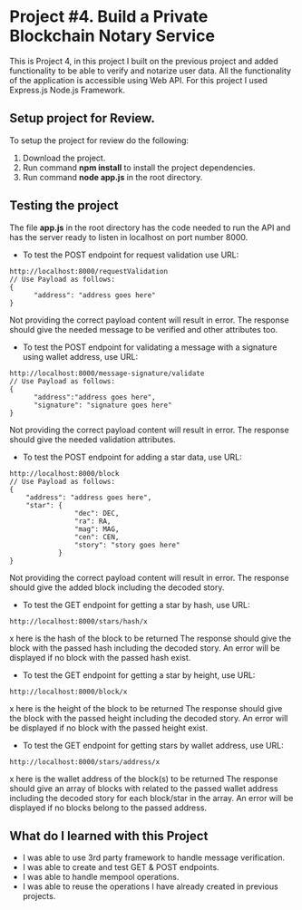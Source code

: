 # Project #4. Build a Private Blockchain Notary Service

This is Project 4, in this project I built on the previous project and added functionality to be able to verify and notarize user data. All the functionality of the application is accessible using Web API. For this project I used Express.js Node.js Framework.

## Setup project for Review.

To setup the project for review do the following:
1. Download the project.
2. Run command __npm install__ to install the project dependencies.
3. Run command __node app.js__ in the root directory.

## Testing the project

The file __app.js__ in the root directory has the code needed to run the API and has the server ready to listen in localhost on port number 8000.

* To test the POST endpoint for request validation use URL:
```
http://localhost:8000/requestValidation
// Use Payload as follows:
{
      "address": "address goes here"
}
```
Not providing the correct payload content will result in error.
The response should give the needed message to be verified and other attributes too.

* To test the POST endpoint for validating a message with a signature using wallet address, use URL:
```
http://localhost:8000/message-signature/validate
// Use Payload as follows:
{
      "address":"address goes here",
      "signature": "signature goes here"
}
```
Not providing the correct payload content will result in error.
The response should give the needed validation attributes.

* To test the POST endpoint for adding a star data, use URL:
```
http://localhost:8000/block
// Use Payload as follows:
{
    "address": "address goes here",
    "star": {
                "dec": DEC,
                "ra": RA,
                "mag": MAG,
                "cen": CEN,
                "story": "story goes here"
            }
}
```
Not providing the correct payload content will result in error.
The response should give the added block including the decoded story.

* To test the GET endpoint for getting a star by hash, use URL:
```
http://localhost:8000/stars/hash/x
```
x here is the hash of the block to be returned
The response should give the block with the passed hash including the decoded story. An error will be displayed if no block with the passed hash exist.

* To test the GET endpoint for getting a star by height, use URL:
```
http://localhost:8000/block/x
```
x here is the height of the block to be returned
The response should give the block with the passed height including the decoded story. An error will be displayed if no block with the passed height exist.

* To test the GET endpoint for getting stars by wallet address, use URL:
```
http://localhost:8000/stars/address/x
```
x here is the wallet address of the block(s) to be returned
The response should give an array of blocks with related to the passed wallet address including the decoded story for each block/star in the array. An error will be displayed if no blocks belong to the passed address.

## What do I learned with this Project

* I was able to use 3rd party framework to handle message verification.
* I was able to create and test GET & POST endpoints.
* I was able to handle mempool operations.
* I was able to reuse the operations I have already created in previous projects.
